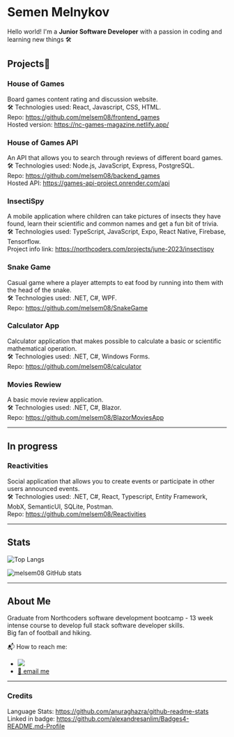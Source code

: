 # Semen Melnykov

Hello world! I'm a **Junior Software Developer** with a passion in coding and learning new things 🛠️

## Projects🧰

### House of Games
Board games content rating and discussion website.  
🛠️ Technologies used: React, Javascript, CSS, HTML.  
Repo: https://github.com/melsem08/frontend_games    
Hosted version: https://nc-games-magazine.netlify.app/  

### House of Games API
An API that allows you to search through reviews of different board games.  
🛠️ Technologies used: Node.js, JavaScript, Express, PostgreSQL.  
Repo: https://github.com/melsem08/backend_games  
Hosted API: https://games-api-project.onrender.com/api

### InsectiSpy
A mobile application where children can take pictures of insects they have found, learn their scientific and common names and get a fun bit of trivia.  
🛠️ Technologies used: TypeScript, JavaScript, Expo, React Native, Firebase, Tensorflow.  
Project info link: https://northcoders.com/projects/june-2023/insectispy  

### Snake Game
Casual game where a player attempts to eat food by running into them with the head of the snake.  
🛠️ Technologies used: .NET, C#, WPF.  
Repo: https://github.com/melsem08/SnakeGame      

### Calculator App
Calculator application that makes possible to calculate a basic or scientific mathematical operation.  
🛠️ Technologies used: .NET, C#, Windows Forms.  
Repo: https://github.com/melsem08/calculator    

### Movies Rewiew
A basic movie review application.  
🛠️ Technologies used: .NET, C#, Blazor.  
Repo: https://github.com/melsem08/BlazorMoviesApp
  
---   
## In progress  

### Reactivities  
Social application that allows you to create events or participate in other users announced events.  
🛠️ Technologies used: .NET, C#, React, Typescript, Entity Framework, MobX, SemanticUI, SQLite, Postman.  
Repo: https://github.com/melsem08/Reactivities

---
## Stats

![Top Langs](https://github-readme-stats.vercel.app/api/top-langs/?username=melsem08&theme=aura&langs_count=6)

![melsem08 GitHub stats](https://github-readme-stats.vercel.app/api?username=melsem08&show_icons=true&hide_rank=true&hide=stars&theme=vision-friendly-dark) 

---  
## About Me
Graduate from Northcoders software development bootcamp - 13 week intense course to develop full stack software developer skills.  
Big fan of football and hiking.

📬 How to reach me:
  - <a href="https://www.linkedin.com/in/bronwyn-parton/"> <img src="https://img.shields.io/badge/LinkedIn-0077B5?style=for-the-badge&logo=linkedin&logoColor=white" /> </a>
  - [📨 email me](mailto:gersen18@gmail.com "Send an email to gersen18@gmail.com")

---  
### Credits
Language Stats: https://github.com/anuraghazra/github-readme-stats  
Linked in badge: https://github.com/alexandresanlim/Badges4-README.md-Profile  
